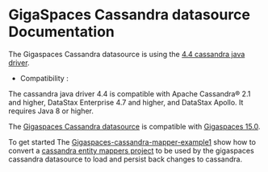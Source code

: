 # GigaSpaces Cassandra datasource Documentation

The Gigaspaces Cassandra datasource is using the [4.4 cassandra java driver](https://docs.datastax.com/en/developer/java-driver/4.4/).

* Compatibility :

The cassandra java driver 4.4 is compatible with Apache Cassandra® 2.1 and higher, DataStax Enterprise 4.7 and higher, and DataStax Apollo.
It requires Java 8 or higher.

The [Gigaspaces Cassandra datasource](https://github.com/Gigaspaces/solution-hub/tree/master/gigaspaces-cassandra) is compatible with [Gigaspaces 15.0](https://docs.gigaspaces.com/15.0/).

To get started The [Gigaspaces-cassandra-mapper-example1](example1.md) show how to convert a [cassandra entity mappers project](https://docs.datastax.com/en/developer/java-driver/4.4/manual/mapper/) 
to be used by the gigaspaces cassandra datasource to load and persist back changes to cassandra.  
 
